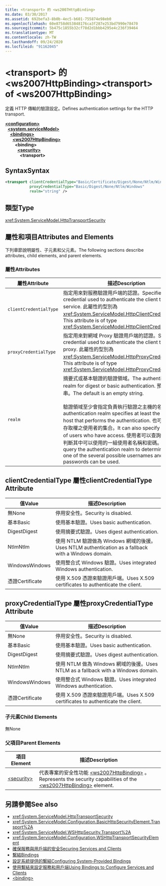 ```yaml
---
title: <transport> 的 <ws2007HttpBinding>
ms.date: 03/30/2017
ms.assetid: 692befa3-8b0b-4ec5-b601-755874e98eb0
ms.openlocfilehash: 60e8758d653848176ca3f287e253bd7990e78470
ms.sourcegitcommit: 5b475c1855b32cf78d2d1bbb4295e4c236f39464
ms.translationtype: MT
ms.contentlocale: zh-TW
ms.lasthandoff: 09/24/2020
ms.locfileid: "91162045"
---
```

# <a name="transport-of-ws2007httpbinding"></a><span data-ttu-id="81623-102">\<transport> 的 \<ws2007HttpBinding></span><span class="sxs-lookup"><span data-stu-id="81623-102">\<transport> of \<ws2007HttpBinding></span></span>

<span data-ttu-id="81623-103">定義 HTTP 傳輸的驗證設定。</span><span class="sxs-lookup"><span data-stu-id="81623-103">Defines authentication settings for the HTTP transport.</span></span>  
  
[**\<configuration>**](../configuration-element.md)\
&nbsp;&nbsp;[**\<system.serviceModel>**](system-servicemodel.md)\
&nbsp;&nbsp;&nbsp;&nbsp;[**\<bindings>**](bindings.md)\
&nbsp;&nbsp;&nbsp;&nbsp;&nbsp;&nbsp;[**\<ws2007HttpBinding>**](ws2007httpbinding.md)\
&nbsp;&nbsp;&nbsp;&nbsp;&nbsp;&nbsp;&nbsp;&nbsp;**\<binding>**\
&nbsp;&nbsp;&nbsp;&nbsp;&nbsp;&nbsp;&nbsp;&nbsp;&nbsp;&nbsp;[**\<security>**](security-of-ws2007httpbinding.md)\
&nbsp;&nbsp;&nbsp;&nbsp;&nbsp;&nbsp;&nbsp;&nbsp;&nbsp;&nbsp;&nbsp;&nbsp;**\<transport>**  
  
## <a name="syntax"></a><span data-ttu-id="81623-104">Syntax</span><span class="sxs-lookup"><span data-stu-id="81623-104">Syntax</span></span>  
  
```xml  
<transport clientCredentialType="Basic/Certificate/Digest/None/Ntlm/Windows"
           proxyCredentialType="Basic/Digest/None/Ntlm/Windows"
           realm="string" />
```  
  
## <a name="type"></a><span data-ttu-id="81623-105">類型</span><span class="sxs-lookup"><span data-stu-id="81623-105">Type</span></span>  

 <xref:System.ServiceModel.HttpTransportSecurity>  
  
## <a name="attributes-and-elements"></a><span data-ttu-id="81623-106">屬性和項目</span><span class="sxs-lookup"><span data-stu-id="81623-106">Attributes and Elements</span></span>  

 <span data-ttu-id="81623-107">下列章節說明屬性、子元素和父元素。</span><span class="sxs-lookup"><span data-stu-id="81623-107">The following sections describe attributes, child elements, and parent elements.</span></span>  
  
### <a name="attributes"></a><span data-ttu-id="81623-108">屬性</span><span class="sxs-lookup"><span data-stu-id="81623-108">Attributes</span></span>  
  
|<span data-ttu-id="81623-109">屬性</span><span class="sxs-lookup"><span data-stu-id="81623-109">Attribute</span></span>|<span data-ttu-id="81623-110">描述</span><span class="sxs-lookup"><span data-stu-id="81623-110">Description</span></span>|  
|---------------|-----------------|  
|`clientCredentialType`|<span data-ttu-id="81623-111">指定用來對服務驗證用戶端的認證。</span><span class="sxs-lookup"><span data-stu-id="81623-111">Specifies the credential used to authenticate the client to the service.</span></span> <span data-ttu-id="81623-112">此屬性的型別為 <xref:System.ServiceModel.HttpClientCredentialType>。</span><span class="sxs-lookup"><span data-stu-id="81623-112">This attribute is of type <xref:System.ServiceModel.HttpClientCredentialType>.</span></span>|  
|`proxyCredentialType`|<span data-ttu-id="81623-113">指定用來對網域 Proxy 驗證用戶端的認證。</span><span class="sxs-lookup"><span data-stu-id="81623-113">Specifies the credential used to authenticate the client to a domain proxy.</span></span> <span data-ttu-id="81623-114">此屬性的型別為 <xref:System.ServiceModel.HttpProxyCredentialType>。</span><span class="sxs-lookup"><span data-stu-id="81623-114">This attribute is of type <xref:System.ServiceModel.HttpProxyCredentialType>.</span></span>|  
|`realm`|<span data-ttu-id="81623-115">摘要式或基本驗證的驗證領域。</span><span class="sxs-lookup"><span data-stu-id="81623-115">The authentication realm for digest or basic authentication.</span></span> <span data-ttu-id="81623-116">預設為空字串。</span><span class="sxs-lookup"><span data-stu-id="81623-116">The default is an empty string.</span></span><br /><br /> <span data-ttu-id="81623-117">驗證領域至少會指定負責執行驗證之主機的名稱，</span><span class="sxs-lookup"><span data-stu-id="81623-117">An authentication realm specifies at least the name of the host that performs the authentication.</span></span> <span data-ttu-id="81623-118">也可以指定具有存取權之使用者的集合。</span><span class="sxs-lookup"><span data-stu-id="81623-118">It can also specify a collection of users who have access.</span></span> <span data-ttu-id="81623-119">使用者可以查詢驗證領域，判斷其中可以使用的一組使用者名稱和密碼。</span><span class="sxs-lookup"><span data-stu-id="81623-119">A user can query the authentication realm to determine which one of the several possible usernames and passwords can be used.</span></span>|  
  
## <a name="clientcredentialtype-attribute"></a><span data-ttu-id="81623-120">clientCredentialType 屬性</span><span class="sxs-lookup"><span data-stu-id="81623-120">clientCredentialType Attribute</span></span>  
  
|<span data-ttu-id="81623-121">值</span><span class="sxs-lookup"><span data-stu-id="81623-121">Value</span></span>|<span data-ttu-id="81623-122">描述</span><span class="sxs-lookup"><span data-stu-id="81623-122">Description</span></span>|  
|-----------|-----------------|  
|<span data-ttu-id="81623-123">無</span><span class="sxs-lookup"><span data-stu-id="81623-123">None</span></span>|<span data-ttu-id="81623-124">停用安全性。</span><span class="sxs-lookup"><span data-stu-id="81623-124">Security is disabled.</span></span>|  
|<span data-ttu-id="81623-125">基本</span><span class="sxs-lookup"><span data-stu-id="81623-125">Basic</span></span>|<span data-ttu-id="81623-126">使用基本驗證。</span><span class="sxs-lookup"><span data-stu-id="81623-126">Uses basic authentication.</span></span>|  
|<span data-ttu-id="81623-127">Digest</span><span class="sxs-lookup"><span data-stu-id="81623-127">Digest</span></span>|<span data-ttu-id="81623-128">使用摘要式驗證。</span><span class="sxs-lookup"><span data-stu-id="81623-128">Uses digest authentication.</span></span>|  
|<span data-ttu-id="81623-129">Ntlm</span><span class="sxs-lookup"><span data-stu-id="81623-129">Ntlm</span></span>|<span data-ttu-id="81623-130">使用 NTLM 驗證做為 Windows 網域的後援。</span><span class="sxs-lookup"><span data-stu-id="81623-130">Uses NTLM authentication as a fallback with a Windows domain.</span></span>|  
|<span data-ttu-id="81623-131">Windows</span><span class="sxs-lookup"><span data-stu-id="81623-131">Windows</span></span>|<span data-ttu-id="81623-132">使用整合式 Windows 驗證。</span><span class="sxs-lookup"><span data-stu-id="81623-132">Uses integrated Windows authentication.</span></span>|  
|<span data-ttu-id="81623-133">憑證</span><span class="sxs-lookup"><span data-stu-id="81623-133">Certificate</span></span>|<span data-ttu-id="81623-134">使用 X.509 憑證來驗證用戶端。</span><span class="sxs-lookup"><span data-stu-id="81623-134">Uses X.509 certificates to authenticate the client.</span></span>|  
  
## <a name="proxycredentialtype-attribute"></a><span data-ttu-id="81623-135">proxyCredentialType 屬性</span><span class="sxs-lookup"><span data-stu-id="81623-135">proxyCredentialType Attribute</span></span>  
  
|<span data-ttu-id="81623-136">值</span><span class="sxs-lookup"><span data-stu-id="81623-136">Value</span></span>|<span data-ttu-id="81623-137">描述</span><span class="sxs-lookup"><span data-stu-id="81623-137">Description</span></span>|  
|-----------|-----------------|  
|<span data-ttu-id="81623-138">無</span><span class="sxs-lookup"><span data-stu-id="81623-138">None</span></span>|<span data-ttu-id="81623-139">停用安全性。</span><span class="sxs-lookup"><span data-stu-id="81623-139">Security is disabled.</span></span>|  
|<span data-ttu-id="81623-140">基本</span><span class="sxs-lookup"><span data-stu-id="81623-140">Basic</span></span>|<span data-ttu-id="81623-141">使用基本驗證。</span><span class="sxs-lookup"><span data-stu-id="81623-141">Uses basic authentication.</span></span>|  
|<span data-ttu-id="81623-142">Digest</span><span class="sxs-lookup"><span data-stu-id="81623-142">Digest</span></span>|<span data-ttu-id="81623-143">使用摘要式驗證。</span><span class="sxs-lookup"><span data-stu-id="81623-143">Uses digest authentication.</span></span>|  
|<span data-ttu-id="81623-144">Ntlm</span><span class="sxs-lookup"><span data-stu-id="81623-144">Ntlm</span></span>|<span data-ttu-id="81623-145">使用 NTLM 做為 Windows 網域的後援。</span><span class="sxs-lookup"><span data-stu-id="81623-145">Uses NTLM as a fallback with a Windows domain.</span></span>|  
|<span data-ttu-id="81623-146">Windows</span><span class="sxs-lookup"><span data-stu-id="81623-146">Windows</span></span>|<span data-ttu-id="81623-147">使用整合式 Windows 驗證。</span><span class="sxs-lookup"><span data-stu-id="81623-147">Uses integrated Windows authentication.</span></span>|  
|<span data-ttu-id="81623-148">憑證</span><span class="sxs-lookup"><span data-stu-id="81623-148">Certificate</span></span>|<span data-ttu-id="81623-149">使用 X.509 憑證來驗證用戶端。</span><span class="sxs-lookup"><span data-stu-id="81623-149">Uses X.509 certificates to authenticate the client.</span></span>|  
  
### <a name="child-elements"></a><span data-ttu-id="81623-150">子元素</span><span class="sxs-lookup"><span data-stu-id="81623-150">Child Elements</span></span>  

 <span data-ttu-id="81623-151">無</span><span class="sxs-lookup"><span data-stu-id="81623-151">None</span></span>  
  
### <a name="parent-elements"></a><span data-ttu-id="81623-152">父項目</span><span class="sxs-lookup"><span data-stu-id="81623-152">Parent Elements</span></span>  
  
|<span data-ttu-id="81623-153">項目</span><span class="sxs-lookup"><span data-stu-id="81623-153">Element</span></span>|<span data-ttu-id="81623-154">描述</span><span class="sxs-lookup"><span data-stu-id="81623-154">Description</span></span>|  
|-------------|-----------------|  
|[\<security>](security-of-ws2007httpbinding.md)|<span data-ttu-id="81623-155">代表專案的安全性功能 [\<ws2007HttpBinding>](ws2007httpbinding.md) 。</span><span class="sxs-lookup"><span data-stu-id="81623-155">Represents the security capabilities of the [\<ws2007HttpBinding>](ws2007httpbinding.md) element.</span></span>|  
  
## <a name="see-also"></a><span data-ttu-id="81623-156">另請參閱</span><span class="sxs-lookup"><span data-stu-id="81623-156">See also</span></span>

- <xref:System.ServiceModel.HttpTransportSecurity>
- <xref:System.ServiceModel.Configuration.BasicHttpSecurityElement.Transport%2A>
- <xref:System.ServiceModel.WSHttpSecurity.Transport%2A>
- <xref:System.ServiceModel.Configuration.WSHttpTransportSecurityElement>
- [<span data-ttu-id="81623-157">確保服務與用戶端的安全</span><span class="sxs-lookup"><span data-stu-id="81623-157">Securing Services and Clients</span></span>](../../../wcf/feature-details/securing-services-and-clients.md)
- [<span data-ttu-id="81623-158">繫結</span><span class="sxs-lookup"><span data-stu-id="81623-158">Bindings</span></span>](../../../wcf/bindings.md)
- [<span data-ttu-id="81623-159">設定系統提供的繫結</span><span class="sxs-lookup"><span data-stu-id="81623-159">Configuring System-Provided Bindings</span></span>](../../../wcf/feature-details/configuring-system-provided-bindings.md)
- [<span data-ttu-id="81623-160">使用繫結來設定服務和用戶端</span><span class="sxs-lookup"><span data-stu-id="81623-160">Using Bindings to Configure Services and Clients</span></span>](../../../wcf/using-bindings-to-configure-services-and-clients.md)
- [\<binding>](bindings.md)

